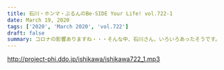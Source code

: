 ```yaml
---
title: 石川・ホンマ・ぶるんのBe-SIDE Your Life! vol.722-1
date: March 19, 2020
tags: ['2020', 'March 2020', 'vol.722']
draft: false
summary: コロナの影響ありますね・・・そんな中、石川さん、いろいろあったそうです。
---
```


http://project-phi.ddo.jp/ishikawa/ishikawa722_1.mp3